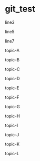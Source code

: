 # git_test

line3

line5

line7

topic-A

topic-B

topic-C

topic-D

topic-E

topic-F

topic-G

topic-H

topic-I

topic-J

topic-K

topic-L
